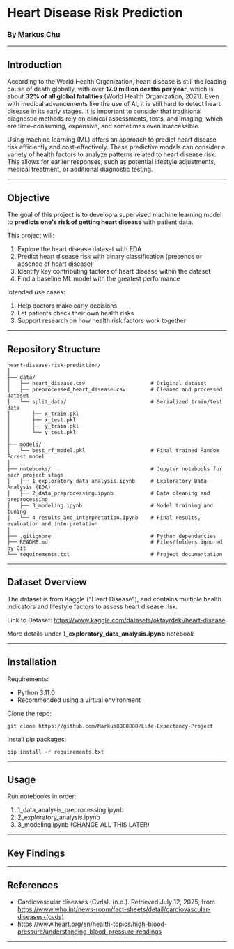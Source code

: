 # Heart Disease Risk Prediction

### By Markus Chu

---

## Introduction
According to the World Health Organization, heart disease is still the leading cause of death globally, with over **17.9 million deaths per year**, which is about **32% of all global fatalities** (World Health Organization, 2021). Even with medical advancements like the use of AI, it is still hard to detect heart disease in its early stages. It is important to consider that traditional diagnostic methods rely on clinical assessments, tests, and imaging, which are time-consuming, expensive, and sometimes even inaccessible.

Using machine learning (ML) offers an approach to predict heart disease risk efficiently and cost-effectively. These predictive models can consider a variety of health factors to analyze patterns related to heart disease risk. This allows for earlier responses, such as potential lifestyle adjustments, medical treatment, or additional diagnostic testing.

---

## Objective

The goal of this project is to develop a supervised machine learning model to **predicts one's risk of getting heart disease** with patient data.

This project will:
1. Explore the heart disease dataset with EDA
2. Predict heart disease risk with binary classification (presence or absence of heart disease)
3. Identify key contributing factors of heart disease within the dataset
4. Find a baseline ML model with the greatest performance

Intended use cases:
1. Help doctors make early decisions
2. Let patients check their own health risks
3. Support research on how health risk factors work together

---

## Repository Structure

```
heart-disease-risk-prediction/
│
├── data/
│   ├── heart_disease.csv                     # Original dataset
│   ├── preprocessed_heart_disease.csv        # Cleaned and processed dataset
│   └── split_data/                           # Serialized train/test data
│       ├── x_train.pkl
│       ├── x_test.pkl
│       ├── y_train.pkl
│       └── y_test.pkl
│
├── models/
│   └── best_rf_model.pkl                     # Final trained Random Forest model
│
├── notebooks/                                # Jupyter notebooks for each project stage
│   ├── 1_exploratory_data_analysis.ipynb     # Exploratory Data Analysis (EDA)
│   ├── 2_data_preprocessing.ipynb            # Data cleaning and preprocessing
│   ├── 3_modeling.ipynb                      # Model training and tuning
│   └── 4_results_and_interpretation.ipynb    # Final results, evaluation and interpretation
│
├── .gitignore                                # Python dependencies
├── README.md                                 # Files/folders ignored by Git
└── requirements.txt                          # Project documentation
```

---

## Dataset Overview
The dataset is from Kaggle ("Heart Disease"), and contains multiple health indicators and lifestyle factors to assess heart disease risk.

Link to Dataset: https://www.kaggle.com/datasets/oktayrdeki/heart-disease

More details under **1_exploratory_data_analysis.ipynb** notebook

---

## Installation

Requirements:
- Python 3.11.0
- Recommended using a virtual environment

Clone the repo:  
```
git clone https://github.com/Markus8888888/Life-Expectancy-Project
```

Install pip packages:  
```
pip install -r requirements.txt
``` 

---

## Usage
Run notebooks in order:
1. 1_data_analysis_preprocessing.ipynb
2. 2_exploratory_analysis.ipynb
3. 3_modeling.ipynb (CHANGE ALL THIS LATER)

---

## Key Findings

---

## References
- Cardiovascular diseases (Cvds). (n.d.). Retrieved July 12, 2025, from https://www.who.int/news-room/fact-sheets/detail/cardiovascular-diseases-(cvds)
- https://www.heart.org/en/health-topics/high-blood-pressure/understanding-blood-pressure-readings 

---